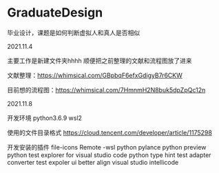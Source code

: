 # GraduateDesign
毕业设计，课题是如何判断虚拟人和真人是否相似

2021.11.4

主要工作是新建文件夹hhhh
顺便把之前整理的文献和流程图放了进来

文献整理：https://whimsical.com/GBpbqF6efxGdigyB7r6CKW

目前想的流程图：https://whimsical.com/7HmnmH2N8buk5dpZpQc12n

2021.11.8

开发环境
python3.6.9 wsl2

使用的文件目录格式
https://cloud.tencent.com/developer/article/1175298

开发安装的插件
file-icons
Remote -wsl
python
pylance 
python preview
python test explorer for visual studio code
python type hint
test adapter converter
test expoler ui
better align
visual studio intellicode

